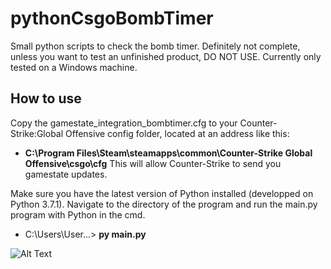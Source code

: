 # pythonCsgoBombTimer
Small python scripts to check the bomb timer. Definitely not complete, unless you want to test an unfinished product, DO NOT USE.
Currently only tested on a Windows machine.

## How to use

Copy the gamestate_integration_bombtimer.cfg to your Counter-Strike:Global Offensive config folder, located at an address like this:
- **C:\Program Files\Steam\steamapps\common\Counter-Strike Global Offensive\csgo\cfg**
This will allow Counter-Strike to send you gamestate updates.

Make sure you have the latest version of Python installed (developped on Python 3.7.1).
Navigate to the directory of the program and run the main.py program with Python in the cmd.
- C:\Users\User...> **py main.py**

![Alt Text](https://imgur.com/a/kaLOmkv)
